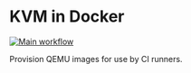 # KVM in Docker

[![Main workflow](https://github.com/TheCBaH/docker_kvm/workflows/CI/badge.svg?branch=master)](https://github.com/TheCBaH/docker_kvm/actions)

Provision QEMU images for use by CI runners.
